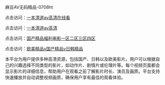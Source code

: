 麻豆AV无码精品-0708ht

点击访问：<a href="https://vassv.pages.dev/">一本清道av高清在线看</a>

点击访问：<a href="https://gsd-agv.pages.dev/">一本清道av高清</a>

点击访问：<a href="https://gda-c7m.pages.dev/">国产精品福利电影一区二区三区四区</a>

点击访问：<a href="https://tfda.pages.dev/">欧美精品v国产精品v日韩精品</a>

本平台为用户提供多种高清资源，包括国产、日韩以及欧美影片。用户可以根据自己的兴趣选择不同类型的影片，如动作片、剧情片或伦理片等。每个视频页面都会显示影片的详细信息，帮助用户在观看之前了解影片时长、演员及画质。平台支持快速播放并自动调整视频画质，确保用户享有最佳的观看体验。

<span style="display:none;">[Canonical link](https://github.com/songsot20250708/songsot6 ）</span>
